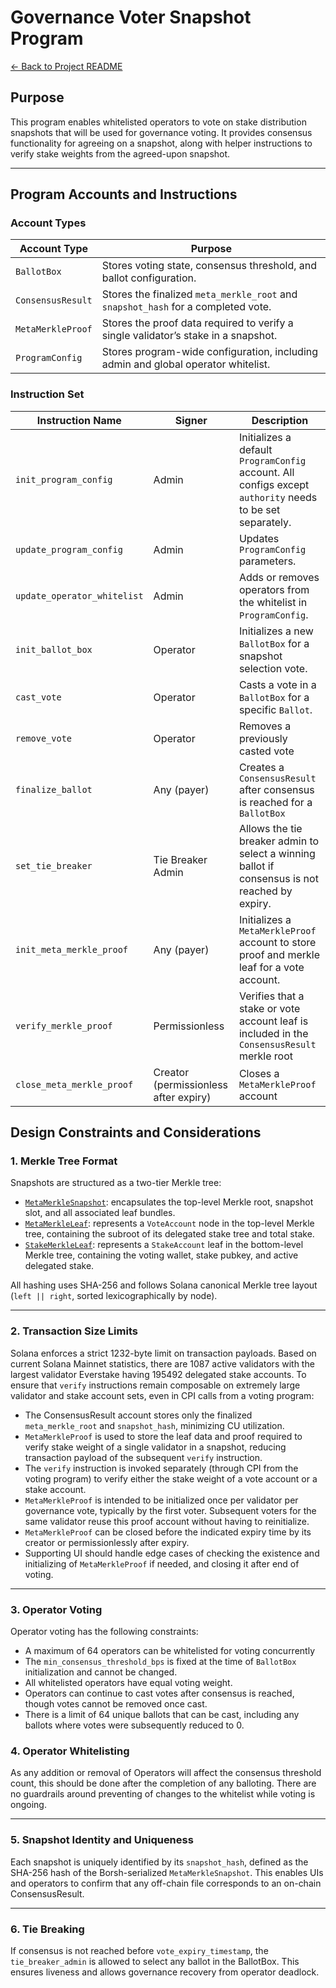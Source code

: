 # Governance Voter Snapshot Program

[← Back to Project README](../../README.md)

## Purpose

This program enables whitelisted operators to vote on stake distribution snapshots that will be used for governance voting. It provides consensus functionality for agreeing on a snapshot, along with helper instructions to verify stake weights from the agreed-upon snapshot.

---

## Program Accounts and Instructions

### Account Types

| Account Type      | Purpose                                                                            |
| ----------------- | ---------------------------------------------------------------------------------- |
| `BallotBox`       | Stores voting state, consensus threshold, and ballot configuration.                |
| `ConsensusResult` | Stores the finalized `meta_merkle_root` and `snapshot_hash` for a completed vote.  |
| `MetaMerkleProof` | Stores the proof data required to verify a single validator’s stake in a snapshot. |
| `ProgramConfig`   | Stores program-wide configuration, including admin and global operator whitelist.  |

### Instruction Set

| Instruction Name            | Signer                                | Description                                                                                               |
| --------------------------- | ------------------------------------- | --------------------------------------------------------------------------------------------------------- |
| `init_program_config`       | Admin                                 | Initializes a default `ProgramConfig` account. All configs except `authority` needs to be set separately. |
| `update_program_config`     | Admin                                 | Updates `ProgramConfig` parameters.                                                                       |
| `update_operator_whitelist` | Admin                                 | Adds or removes operators from the whitelist in `ProgramConfig`.                                          |
| `init_ballot_box`           | Operator                              | Initializes a new `BallotBox` for a snapshot selection vote.                                              |
| `cast_vote`                 | Operator                              | Casts a vote in a `BallotBox` for a specific `Ballot`.                                                    |
| `remove_vote`               | Operator                              | Removes a previously casted vote                                                                          |
| `finalize_ballot`           | Any (payer)                           | Creates a `ConsensusResult` after consensus is reached for a `BallotBox`                                  |
| `set_tie_breaker`           | Tie Breaker Admin                     | Allows the tie breaker admin to select a winning ballot if consensus is not reached by expiry.            |
| `init_meta_merkle_proof`    | Any (payer)                           | Initializes a `MetaMerkleProof` account to store proof and merkle leaf for a vote account.                |
| `verify_merkle_proof`       | Permissionless                        | Verifies that a stake or vote account leaf is included in the `ConsensusResult` merkle root               |
| `close_meta_merkle_proof`   | Creator (permissionless after expiry) | Closes a `MetaMerkleProof` account                                                                        |

## Design Constraints and Considerations

### 1. Merkle Tree Format

Snapshots are structured as a two-tier Merkle tree:

- [`MetaMerkleSnapshot`](../../cli/src/merkle.rs#L11): encapsulates the top-level Merkle root, snapshot slot, and all associated leaf bundles.
- [`MetaMerkleLeaf`](../../programs/gov-v1/src/state/proof.rs#L40): represents a `VoteAccount` node in the top-level Merkle tree, containing the subroot of its delegated stake tree and total stake.
- [`StakeMerkleLeaf`](../../programs/gov-v1/src/state/proof.rs#L64): represents a `StakeAccount` leaf in the bottom-level Merkle tree, containing the voting wallet, stake pubkey, and active delegated stake.

All hashing uses SHA-256 and follows Solana canonical Merkle tree layout (`left || right`, sorted lexicographically by node).

---

### 2. Transaction Size Limits

Solana enforces a strict 1232-byte limit on transaction payloads. Based on current Solana Mainnet statistics, there are 1087 active validators with the largest validator Everstake having 195492 delegated stake accounts. To ensure that `verify` instructions remain composable on extremely large validator and stake account sets, even in CPI calls from a voting program:

- The ConsensusResult account stores only the finalized `meta_merkle_root` and `snapshot_hash`, minimizing CU utilization.
- `MetaMerkleProof` is used to store the leaf data and proof required to verify stake weight of a single validator in a snapshot, reducing transaction payload of the subsequent `verify` instruction.
- The `verify` instruction is invoked separately (through CPI from the voting program) to verify either the stake weight of a vote account or a stake account.
- `MetaMerkleProof` is intended to be initialized once per validator per governance vote, typically by the first voter. Subsequent voters for the same validator reuse this proof account without having to reinitialize.
- `MetaMerkleProof` can be closed before the indicated expiry time by its creator or permissionlessly after expiry.
- Supporting UI should handle edge cases of checking the existence and initializing of `MetaMerkleProof` if needed, and closing it after end of voting.

---

### 3. Operator Voting

Operator voting has the following constraints:

- A maximum of 64 operators can be whitelisted for voting concurrently
- The `min_consensus_threshold_bps` is fixed at the time of `BallotBox` initialization and cannot be changed.
- All whitelisted operators have equal voting weight.
- Operators can continue to cast votes after consensus is reached, though votes cannot be removed once cast.
- There is a limit of 64 unique ballots that can be cast, including any ballots where votes were subsequently reduced to 0.

### 4. Operator Whitelisting

As any addition or removal of Operators will affect the consensus threshold count, this should be done after the completion of any balloting. There are no guardrails around preventing of changes to the whitelist while voting is ongoing.

---

### 5. Snapshot Identity and Uniqueness

Each snapshot is uniquely identified by its `snapshot_hash`, defined as the SHA-256 hash of the Borsh-serialized `MetaMerkleSnapshot`. This enables UIs and operators to confirm that any off-chain file corresponds to an on-chain ConsensusResult.

---

### 6. Tie Breaking

If consensus is not reached before `vote_expiry_timestamp`, the `tie_breaker_admin` is allowed to select any ballot in the BallotBox. This ensures liveness and allows governance recovery from operator deadlock.
